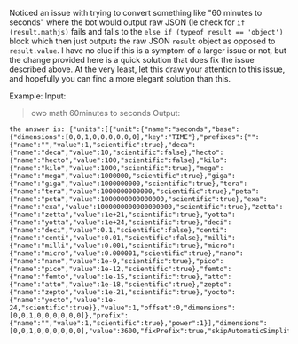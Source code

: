 Noticed an issue with trying to convert something like "60 minutes to seconds" where the bot would output raw JSON (Ie check for `if (result.mathjs)` fails and falls to the `else if (typeof result == 'object')` block which then just outputs the raw JSON `result` object as opposed to `result.value`. I have no clue if this is a symptom of a larger issue or not, but the change provided here is a quick solution that does fix the issue described above. At the very least, let this draw your attention to this issue, and hopefully you can find a more elegant solution than this.

Example:
Input:
> owo math 60minutes to seconds
Output:
```
the answer is: {"units":[{"unit":{"name":"seconds","base":{"dimensions":[0,0,1,0,0,0,0,0,0],"key":"TIME"},"prefixes":{"":{"name":"","value":1,"scientific":true},"deca":{"name":"deca","value":10,"scientific":false},"hecto":{"name":"hecto","value":100,"scientific":false},"kilo":{"name":"kilo","value":1000,"scientific":true},"mega":{"name":"mega","value":1000000,"scientific":true},"giga":{"name":"giga","value":1000000000,"scientific":true},"tera":{"name":"tera","value":1000000000000,"scientific":true},"peta":{"name":"peta","value":1000000000000000,"scientific":true},"exa":{"name":"exa","value":1000000000000000000,"scientific":true},"zetta":{"name":"zetta","value":1e+21,"scientific":true},"yotta":{"name":"yotta","value":1e+24,"scientific":true},"deci":{"name":"deci","value":0.1,"scientific":false},"centi":{"name":"centi","value":0.01,"scientific":false},"milli":{"name":"milli","value":0.001,"scientific":true},"micro":{"name":"micro","value":0.000001,"scientific":true},"nano":{"name":"nano","value":1e-9,"scientific":true},"pico":{"name":"pico","value":1e-12,"scientific":true},"femto":{"name":"femto","value":1e-15,"scientific":true},"atto":{"name":"atto","value":1e-18,"scientific":true},"zepto":{"name":"zepto","value":1e-21,"scientific":true},"yocto":{"name":"yocto","value":1e-24,"scientific":true}},"value":1,"offset":0,"dimensions":[0,0,1,0,0,0,0,0,0]},"prefix":{"name":"","value":1,"scientific":true},"power":1}],"dimensions":[0,0,1,0,0,0,0,0,0],"value":3600,"fixPrefix":true,"skipAutomaticSimplification":true}```
